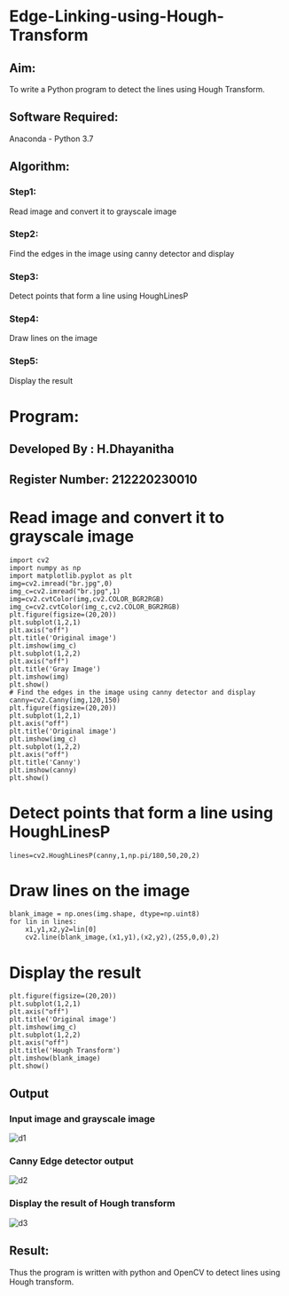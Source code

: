 # Edge-Linking-using-Hough-Transform
## Aim:
To write a Python program to detect the lines using Hough Transform.

## Software Required:
Anaconda - Python 3.7

## Algorithm:
### Step1:
Read image and convert it to grayscale image
### Step2:
Find the edges in the image using canny detector and display
### Step3:
Detect points that form a line using HoughLinesP
### Step4:
Draw lines on the image
### Step5:
Display the result

# Program:
## Developed By : H.Dhayanitha
## Register Number: 212220230010

# Read image and convert it to grayscale image
```
import cv2 
import numpy as np
import matplotlib.pyplot as plt
img=cv2.imread("br.jpg",0)
img_c=cv2.imread("br.jpg",1)
img=cv2.cvtColor(img,cv2.COLOR_BGR2RGB)
img_c=cv2.cvtColor(img_c,cv2.COLOR_BGR2RGB)
plt.figure(figsize=(20,20))
plt.subplot(1,2,1)
plt.axis("off")
plt.title('Original image')
plt.imshow(img_c)
plt.subplot(1,2,2)
plt.axis("off")
plt.title('Gray Image')
plt.imshow(img)
plt.show()
# Find the edges in the image using canny detector and display
canny=cv2.Canny(img,120,150)
plt.figure(figsize=(20,20))
plt.subplot(1,2,1)
plt.axis("off")
plt.title('Original image')
plt.imshow(img_c)
plt.subplot(1,2,2)
plt.axis("off")
plt.title('Canny')
plt.imshow(canny)
plt.show()
```
# Detect points that form a line using HoughLinesP
```
lines=cv2.HoughLinesP(canny,1,np.pi/180,50,20,2)
```
# Draw lines on the image
```
blank_image = np.ones(img.shape, dtype=np.uint8)
for lin in lines:
    x1,y1,x2,y2=lin[0]
    cv2.line(blank_image,(x1,y1),(x2,y2),(255,0,0),2)
``` 
# Display the result
```
plt.figure(figsize=(20,20))
plt.subplot(1,2,1)
plt.axis("off")
plt.title('Original image')
plt.imshow(img_c)
plt.subplot(1,2,2)
plt.axis("off")
plt.title('Hough Transform')
plt.imshow(blank_image)
plt.show()
```
## Output

### Input image and grayscale image

![d1](https://user-images.githubusercontent.com/75235032/169099515-90c7079e-903e-4879-a08d-487bbfdf6c59.jpg)

### Canny Edge detector output

![d2](https://user-images.githubusercontent.com/75235032/169099537-40f3cee7-cf62-4391-bf6f-1e287e71047c.jpg)

### Display the result of Hough transform

![d3](https://user-images.githubusercontent.com/75235032/169099581-4b977f79-f5ed-4a3c-873d-85439743ed9c.jpg)

## Result:
Thus the program is written with python and OpenCV to detect lines using Hough transform. 
